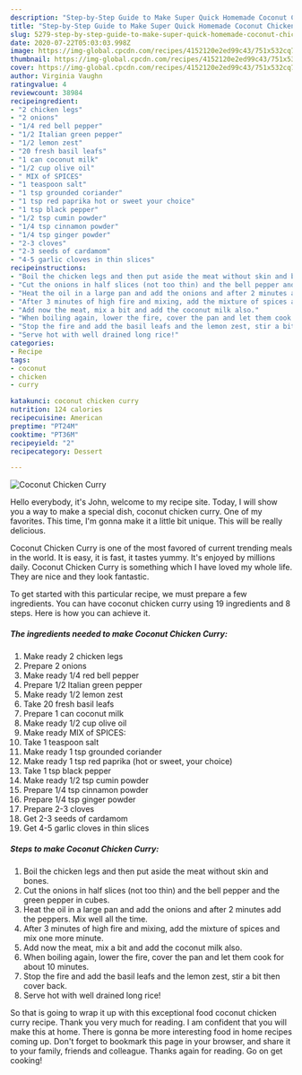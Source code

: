 ```yaml
---
description: "Step-by-Step Guide to Make Super Quick Homemade Coconut Chicken Curry"
title: "Step-by-Step Guide to Make Super Quick Homemade Coconut Chicken Curry"
slug: 5279-step-by-step-guide-to-make-super-quick-homemade-coconut-chicken-curry
date: 2020-07-22T05:03:03.998Z
image: https://img-global.cpcdn.com/recipes/4152120e2ed99c43/751x532cq70/coconut-chicken-curry-recipe-main-photo.jpg
thumbnail: https://img-global.cpcdn.com/recipes/4152120e2ed99c43/751x532cq70/coconut-chicken-curry-recipe-main-photo.jpg
cover: https://img-global.cpcdn.com/recipes/4152120e2ed99c43/751x532cq70/coconut-chicken-curry-recipe-main-photo.jpg
author: Virginia Vaughn
ratingvalue: 4
reviewcount: 38984
recipeingredient:
- "2 chicken legs"
- "2 onions"
- "1/4 red bell pepper"
- "1/2 Italian green pepper"
- "1/2 lemon zest"
- "20 fresh basil leafs"
- "1 can coconut milk"
- "1/2 cup olive oil"
- " MIX of SPICES"
- "1 teaspoon salt"
- "1 tsp grounded coriander"
- "1 tsp red paprika hot or sweet your choice"
- "1 tsp black pepper"
- "1/2 tsp cumin powder"
- "1/4 tsp cinnamon powder"
- "1/4 tsp ginger powder"
- "2-3 cloves"
- "2-3 seeds of cardamom"
- "4-5 garlic cloves in thin slices"
recipeinstructions:
- "Boil the chicken legs and then put aside the meat without skin and bones."
- "Cut the onions in half slices (not too thin) and the bell pepper and the green pepper in cubes."
- "Heat the oil in a large pan and add the onions and after 2 minutes add the peppers. Mix well all the time."
- "After 3 minutes of high fire and mixing, add the mixture of spices and mix one more minute."
- "Add now the meat, mix a bit and add the coconut milk also."
- "When boiling again, lower the fire, cover the pan and let them cook for about 10 minutes."
- "Stop the fire and add the basil leafs and the lemon zest, stir a bit then cover back."
- "Serve hot with well drained long rice!"
categories:
- Recipe
tags:
- coconut
- chicken
- curry

katakunci: coconut chicken curry 
nutrition: 124 calories
recipecuisine: American
preptime: "PT24M"
cooktime: "PT36M"
recipeyield: "2"
recipecategory: Dessert

---
```



![Coconut Chicken Curry](https://img-global.cpcdn.com/recipes/4152120e2ed99c43/751x532cq70/coconut-chicken-curry-recipe-main-photo.jpg)

Hello everybody, it's John, welcome to my recipe site. Today, I will show you a way to make a special dish, coconut chicken curry. One of my favorites. This time, I'm gonna make it a little bit unique. This will be really delicious.

Coconut Chicken Curry is one of the most favored of current trending meals in the world. It is easy, it is fast, it tastes yummy. It's enjoyed by millions daily. Coconut Chicken Curry is something which I have loved my whole life. They are nice and they look fantastic.




To get started with this particular recipe, we must prepare a few ingredients. You can have coconut chicken curry using 19 ingredients and 8 steps. Here is how you can achieve it.

<!--inarticleads1-->

##### The ingredients needed to make Coconut Chicken Curry:

1. Make ready 2 chicken legs
1. Prepare 2 onions
1. Make ready 1/4 red bell pepper
1. Prepare 1/2 Italian green pepper
1. Make ready 1/2 lemon zest
1. Take 20 fresh basil leafs
1. Prepare 1 can coconut milk
1. Make ready 1/2 cup olive oil
1. Make ready  MIX of SPICES:
1. Take 1 teaspoon salt
1. Make ready 1 tsp grounded coriander
1. Make ready 1 tsp red paprika (hot or sweet, your choice)
1. Take 1 tsp black pepper
1. Make ready 1/2 tsp cumin powder
1. Prepare 1/4 tsp cinnamon powder
1. Prepare 1/4 tsp ginger powder
1. Prepare 2-3 cloves
1. Get 2-3 seeds of cardamom
1. Get 4-5 garlic cloves in thin slices




<!--inarticleads2-->

##### Steps to make Coconut Chicken Curry:

1. Boil the chicken legs and then put aside the meat without skin and bones.
1. Cut the onions in half slices (not too thin) and the bell pepper and the green pepper in cubes.
1. Heat the oil in a large pan and add the onions and after 2 minutes add the peppers. Mix well all the time.
1. After 3 minutes of high fire and mixing, add the mixture of spices and mix one more minute.
1. Add now the meat, mix a bit and add the coconut milk also.
1. When boiling again, lower the fire, cover the pan and let them cook for about 10 minutes.
1. Stop the fire and add the basil leafs and the lemon zest, stir a bit then cover back.
1. Serve hot with well drained long rice!




So that is going to wrap it up with this exceptional food coconut chicken curry recipe. Thank you very much for reading. I am confident that you will make this at home. There is gonna be more interesting food in home recipes coming up. Don't forget to bookmark this page in your browser, and share it to your family, friends and colleague. Thanks again for reading. Go on get cooking!
